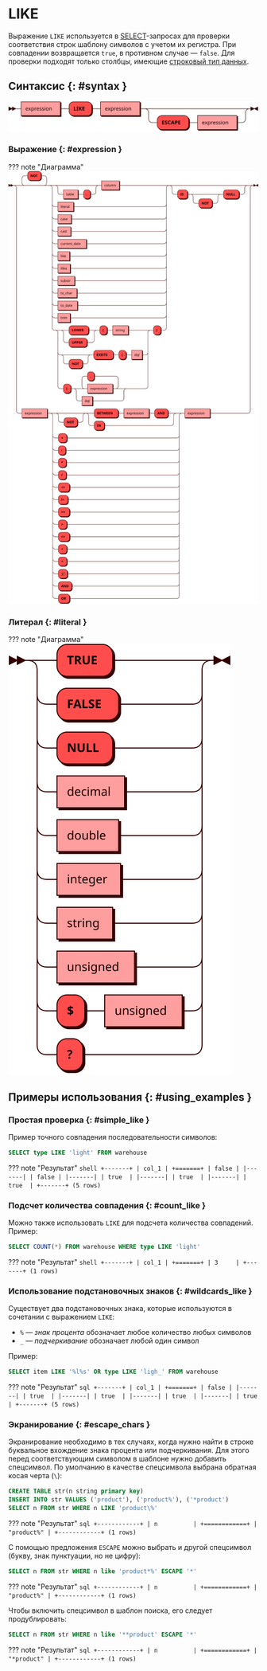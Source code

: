 # LIKE

Выражение `LIKE` используется в [SELECT](select.md)-запросах для
проверки соответствия строк шаблону символов c учетом их регистра. При
совпадении возвращается `true`, в противном случае — `false`. Для
проверки подходят только столбцы, имеющие [строковый тип
данных](../sql_types.md#text).

## Синтаксис {: #syntax }

![LIKE](../../images/ebnf/like.svg)

### Выражение {: #expression }

??? note "Диаграмма"
    ![Expression](../../images/ebnf/expression.svg)

### Литерал {: #literal }

??? note "Диаграмма"
    ![Literal](../../images/ebnf/literal.svg)

## Примеры использования {: #using_examples }

### Простая проверка {: #simple_like }

Пример точного совпадения последовательности символов:

```sql
SELECT type LIKE 'light' FROM warehouse
```

??? note "Результат"
    ```shell
    +-------+
    | col_1 |
    +=======+
    | false |
    |-------|
    | false |
    |-------|
    | true  |
    |-------|
    | true  |
    |-------|
    | true  |
    +-------+
    (5 rows)
    ```

### Подсчет количества совпадения {: #count_like }

Можно также использовать `LIKE` для подсчета количества совпадений.
Пример:


```sql
SELECT COUNT(*) FROM warehouse WHERE type LIKE 'light'
```

??? note "Результат"
    ```shell
    +-------+
    | col_1 |
    +=======+
    | 3     |
    +-------+
    (1 rows)
    ```

### Использование подстановочных знаков {: #wildcards_like }

Существует два подстановочных знака, которые используются в сочетании с
выражением `LIKE`:

- `%` — _знак процента_ обозначает любое количество любых символов
- `_` — _подчеркивание_ обозначает любой один символ


Пример:

```sql
SELECT item LIKE '%l%s' OR type LIKE 'ligh_' FROM warehouse
```

??? note "Результат"
    ```sql
    +-------+
    | col_1 |
    +=======+
    | false |
    |-------|
    | true  |
    |-------|
    | true  |
    |-------|
    | true  |
    |-------|
    | true  |
    +-------+
    (5 rows)
    ```

### Экранирование {: #escape_chars }

Экранирование необходимо в тех случаях, когда нужно найти в строке
буквальное вхождение знака процента или подчеркивания. Для этого перед
соответствующим символом в шаблоне нужно добавить спецсимвол. По
умолчанию в качестве спецсимвола выбрана обратная косая черта (`\`):

```sql
CREATE TABLE str(n string primary key)
INSERT INTO str VALUES ('product'), ('product%'), ('*product')
SELECT n FROM str WHERE n LIKE 'product\%'
```

??? note "Результат"
    ```sql
    +------------+
    | n          |
    +============+
    | "product%" |
    +------------+
    (1 rows)
    ```

C помощью предложения `ESCAPE` можно выбрать и другой спецсимвол (букву, знак
пунктуации, но не цифру):

```sql
SELECT n FROM str WHERE n like 'product*%' ESCAPE '*'
```

??? note "Результат"
    ```sql
    +------------+
    | n          |
    +============+
    | "product%" |
    +------------+
    (1 rows)
    ```

Чтобы включить спецсимвол в шаблон поиска, его следует продублировать:

```sql
SELECT n FROM str WHERE n like '**product' ESCAPE '*'
```

??? note "Результат"
    ```sql
    +------------+
    | n          |
    +============+
    | "*product" |
    +------------+
    (1 rows)
    ```
